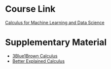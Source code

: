 # Course Link

[Calculus for Machine Learning and Data Science](https://www.coursera.org/learn/machine-learning-calculus)

# Supplementary Material

- [3Blue1Brown Calculus](https://www.3blue1brown.com/topics/calculus)
- [Better Explained Calculus](https://betterexplained.com/calculus)
